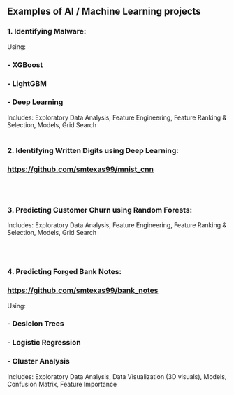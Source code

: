 
## Examples of AI / Machine Learning projects

### 1. Identifying Malware:
Using:
  ### - XGBoost
  ### - LightGBM
  ### - Deep Learning
Includes: Exploratory Data Analysis, Feature Engineering, Feature Ranking & Selection, Models, Grid Search
<br></br>
### 2. Identifying Written Digits using Deep Learning: 
###     https://github.com/smtexas99/mnist_cnn

<br></br>
### 3. Predicting Customer Churn using Random Forests: 

Includes: Exploratory Data Analysis, Feature Engineering, Feature Ranking & Selection, Models, Grid Search

<br></br>

### 4. Predicting Forged Bank Notes: 
###     https://github.com/smtexas99/bank_notes
Using:
  ### - Desicion Trees
  ### - Logistic Regression
  ### - Cluster Analysis
Includes: Exploratory Data Analysis, Data Visualization (3D visuals), Models, Confusion Matrix, Feature Importance
<br></br>
